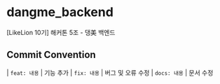 # dangme_backend
[LikeLion 10기] 해커톤 5조 - 댕美 백엔드

## Commit Convention
| ```feat: 내용``` | 기능 추가
| ```fix: 내용``` | 버그 및 오류 수정
| ```docs: 내용``` | 문서 수정